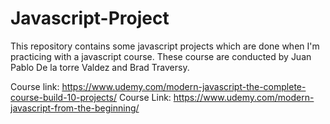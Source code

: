 # Javascript-Project
This repository contains some javascript projects which are done when I'm practicing with a javascript course. These course are conducted by  Juan Pablo De la torre Valdez and Brad Traversy.

Course link: https://www.udemy.com/modern-javascript-the-complete-course-build-10-projects/
Course Link: https://www.udemy.com/modern-javascript-from-the-beginning/
